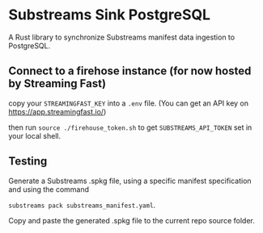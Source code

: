 # Substreams Sink PostgreSQL
A Rust library to synchronize Substreams manifest data ingestion to PostgreSQL.

## Connect to a firehose instance (for now hosted by Streaming Fast)

copy your `STREAMINGFAST_KEY` into a `.env` file. (You can get an API key on https://app.streamingfast.io/)

then run `source ./firehouse_token.sh` to get `SUBSTREAMS_API_TOKEN` set in your local shell.

## Testing
Generate a Substreams .spkg file, using a specific manifest specification and using the command

`substreams pack substreams_manifest.yaml`.

Copy and paste the generated .spkg file to the current repo source folder.
